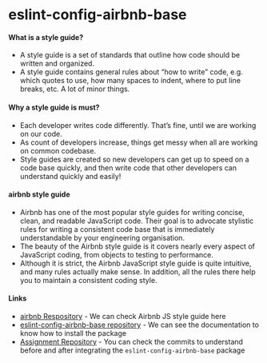 # eslint-config-airbnb-base



#### What is a style guide?
- A style guide is a set of standards that outline how code should be written and organized.
- A style guide contains general rules about “how to write” code, e.g. which quotes to use, how many spaces to indent, where to put line breaks, etc. A lot of minor things.


#### Why a style guide is must?
- Each developer writes code differently. That’s fine, until we are working on our code.
- As count of developers increase, things get messy when all are working on common codebase.
- Style guides are created so new developers can get up to speed on a code base quickly, and then write code that other developers can understand quickly and easily!


#### airbnb style guide
- Airbnb has one of the most popular style guides for writing concise, clean, and readable JavaScript code. Their goal is to advocate stylistic rules for writing a consistent code base that is immediately understandable by your engineering organisation.
- The beauty of the Airbnb style guide is it covers nearly every aspect of JavaScript coding, from objects to testing to performance.
- Although it is strict, the Airbnb JavaScript style guide is quite intuitive, and many rules actually make sense. In addition, all the rules there help you to maintain a consistent coding style.


#### Links
- [airbnb Respository](https://github.com/airbnb/javascript) - We can check Airbnb JS style guide here
- [eslint-config-airbnb-base repository](https://github.com/airbnb/javascript/tree/master/packages/eslint-config-airbnb-base) - We can see the documentation to know how to install the package
- [Assignment Repository](https://github.com/airbnb/javascript) - You can check the commits to understand before and after integrating the `eslint-config-airbnb-base` package
